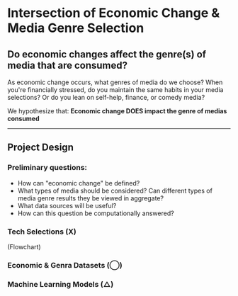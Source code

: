 # Intersection of Economic Change & Media Genre Selection
Do economic changes affect the genre(s) of media that are consumed?
-----

As economic change occurs, what genres of media do we choose? When you're financially stressed, do you maintain the same habits in your media selections? Or do you lean on self-help, finance, or comedy media? 

We hypothesize that: **Economic change DOES impact the genre of medias consumed**

-----
## Project Design 

### Preliminary questions: 
- How can "economic change" be defined?
- What types of media should be considered? Can different types of media genre results they be viewed in aggregate?
- What data sources will be useful?
- How can this question be computationally answered?

### Tech Selections (X)
(Flowchart)

### Economic & Genra Datasets (◯)

### Machine Learning Models (△)
